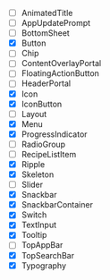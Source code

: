 - [ ] AnimatedTitle
- [ ] AppUpdatePrompt
- [ ] BottomSheet
- [x] Button
- [ ] Chip
- [ ] ContentOverlayPortal
- [ ] FloatingActionButton
- [ ] HeaderPortal
- [x] Icon
- [x] IconButton
- [ ] Layout
- [x] Menu
- [x] ProgressIndicator
- [ ] RadioGroup
- [ ] RecipeListItem
- [x] Ripple
- [x] Skeleton
- [ ] Slider
- [x] Snackbar
- [x] SnackbarContainer
- [x] Switch
- [x] TextInput
- [x] Tooltip
- [ ] TopAppBar
- [x] TopSearchBar
- [x] Typography